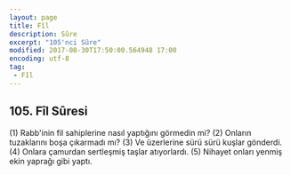 ```yaml
---
layout: page
title: Fîl
description: Sûre
excerpt: "105'nci Sûre"
modified: 2017-08-30T17:50:00.564948 17:00
encoding: utf-8
tag: 
 - Fîl
---
```


## 105. Fîl Sûresi

(1) Rabb'inin fil sahiplerine nasıl yaptığını görmedin mi?
(2) Onların tuzaklarını boşa çıkarmadı mı?
(3) Ve üzerlerine sürü sürü kuşlar gönderdi.
(4) Onlara çamurdan sertleşmiş taşlar atıyorlardı.
(5) Nihayet onları yenmiş ekin yaprağı gibi yaptı.
